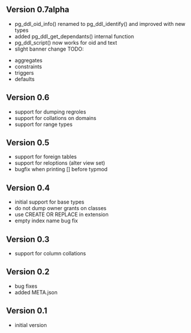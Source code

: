 Version 0.7alpha
-----------
- pg_ddl_oid_info() renamed to pg_ddl_identify() and improved with new types
- added pg_ddl_get_dependants() internal function
- pg_ddl_script() now works for oid and text
- slight banner change
TODO:
+ aggregates
+ constraints
+ triggers
+ defaults

Version 0.6
-----------
- support for dumping regroles
- support for collations on domains
- support for range types

Version 0.5
-----------
- support for foreign tables
- support for reloptions (alter view set)
- bugfix when printing [] before typmod

Version 0.4
-----------
- initial support for base types
- do not dump owner grants on classes
- use CREATE OR REPLACE in extension
- empty index name bug fix

Version 0.3
-----------
- support for column collations

Version 0.2
-----------
- bug fixes
- added META.json

Version 0.1
-----------
- initial version